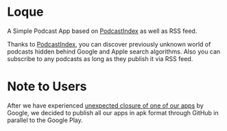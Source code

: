 # Loque

A Simple Podcast App based on [PodcastIndex](https://podcastindex.org) 
as well as RSS feed.

Thanks to [PodcastIndex](https://podcastindex.org), you can discover previously unknown world of podcasts hidden behind Google and Apple search algorithms.
Also you can subscribe to any podcasts as long as they publish it via RSS feed.

# Note to Users

After we have experienced [unexpected closure of one of our apps](https://github.com/innomatica/carta) by Google, we decided to publish all our apps in apk format through GitHub in parallel to the Google Play.

